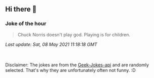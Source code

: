 ## Hi there 👋

### Joke of the hour
<!-- joke -->
>Chuck Norris doesn't play god. Playing is for children.
<!-- /joke -->
*Last update: Sat, 08 May 2021 11:18:18 GMT*

<br><br>
Disclaimer: The jokes are from the [Geek-Jokes-api](https://github.com/sameerkumar18/geek-joke-api) and are randomly selected. That's why they are unfortunately often not funny. :D
